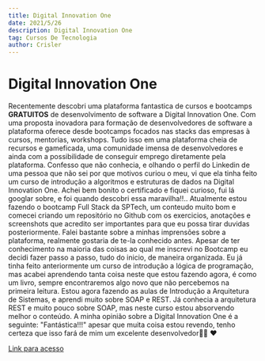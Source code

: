 ```yaml
---
title: Digital Innovation One
date: 2021/5/26
description: Digital Innovation One
tag: Cursos De Tecnologia
author: Crisler
---
```


# Digital Innovation One

Recentemente descobri uma plataforma fantastica de cursos e bootcamps **GRATUITOS** de desenvolvimento de software a Digital Innovation One. Com uma proposta inovadora para formação de desenvolvedores de software a plataforma oferece desde bootcamps focados nas stacks das empresas à cursos, mentorias, workshops. Tudo isso em uma plataforma cheia de recursos e gameficada, uma comunidade imensa de desenvolvedores e ainda com a possibilidade de conseguir emprego diretamente pela plataforma. Confesso que não conhecia, e olhando o perfil do Linkedin de uma pessoa que não sei por que motivos curiou o meu, vi que ela tinha feito um curso de introdução a algoritmos e estruturas de dados na Digital Innovation One. Achei bem bonito o certificado e fiquei curioso, fui lá googlar sobre, e foi quando descobri essa maravilha!!.. Atualmente estou fazendo o bootcamp Full Stack da SPTech, um conteudo muito bom e comecei criando um repositório no Github com os exercicios, anotações e screenshots que acredito ser importantes para que eu possa tirar duvidas posteriormente. Falei bastante sobre a minhas imprensões sobre a plataforma, realmente gostaria de te-la conhecido antes. Apesar de ter conhecimento na maioria das coisas ao qual me inscrevi no Bootcamp eu decidi fazer passo a passo, tudo do inicio, de maneira organizada. Eu já tinha feito anteriormente um curso de introdução a lógica de programação, mas acabei aprendendo tanta coisa neste que estou fazendo agora, é como um livro, sempre encontraremos algo novo que não percebemos na primeira leitura. Estou agora fazendo as aulas de Introdução a Arquitetura de Sistemas, e aprendi muito sobre SOAP e REST. Já conhecia a arquitetura REST e muito pouco sobre SOAP, mas neste curso estou absorvendo melhor o conteúdo. A minha opinião sobre a Digital Innovation One é a seguinte: "Fantástica!!!" apesar que muita coisa estou revendo, tenho certeza que isso fará de mim um excelente desenvolvedor👨‍💻 ♥️ 

[Link para acesso](https://web.digitalinnovation.one/)
